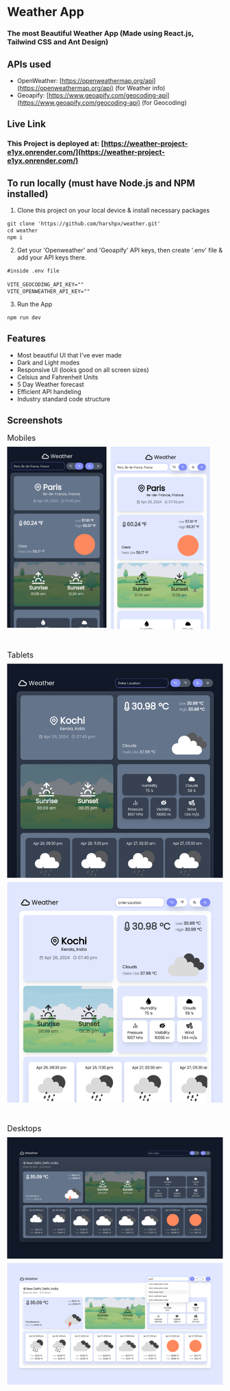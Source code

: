 # Weather App

### The most Beautiful Weather App (Made using React.js, Tailwind CSS and Ant Design)

## APIs used
* OpenWeather: [https://openweathermap.org/api](https://openweathermap.org/api) (for Weather info)
* Geoapify: [https://www.geoapify.com/geocoding-api](https://www.geoapify.com/geocoding-api) (for Geocoding)

## Live Link
### This Project is deployed at: [https://weather-project-e1yx.onrender.com/](https://weather-project-e1yx.onrender.com/)

## To run locally (must have Node.js and NPM installed)
1. Clone this project on your local device & install necessary packages
```
git clone 'https://github.com/harshpx/weather.git'
cd weather
npm i
```
2. Get your 'Openweather' and 'Geoapify' API keys, then create '.env' file & add your API keys there.
```
#inside .env file

VITE_GEOCODING_API_KEY=""
VITE_OPENWEATHER_API_KEY=""
```
3. Run the App
```
npm run dev
```

## Features
* Most beautiful UI that I've ever made
* Dark and Light modes
* Responsive UI (looks good on all screen sizes)
* Celsius and Fahrenheit Units
* 5 Day Weather forecast 
* Efficient API handeling
* Industry standard code structure

## Screenshots
<div style="display:flex; flex-direction:column; gap:50px">
    <div style="display:flex; flex-direction:column; gap:10px">
        <span style="font-size:18px;">Mobiles</span>
        <div style="display:flex; gap:10px">
            <img src="./src/assets/screenshots/ss5.png" style="width:46%; height:46%"/>
            <img src="./src/assets/screenshots/ss6.png" style="width:46%; height:46%"/>
        </div>
    </div>
    <div style="display:flex; flex-direction:column; gap:10px">
        <span style="font-size:18px;">Tablets</span>
        <img src="./src/assets/screenshots/ss3.png"/>
        <img src="./src/assets/screenshots/ss4.png"/>
    </div>
    <div style="display:flex; flex-direction:column; gap:10px">
        <span style="font-size:18px;">Desktops</span>
        <img src="./src/assets/screenshots/ss1.png"/>
        <img src="./src/assets/screenshots/ss2.png"/>
    </div>
</div>